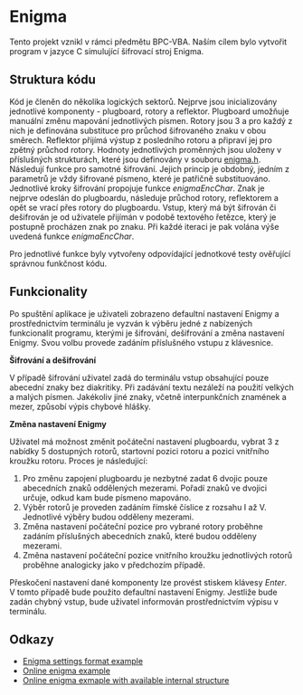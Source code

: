 # Enigma
Tento projekt vznikl v rámci předmětu BPC-VBA. Naším cílem bylo vytvořit program v jazyce C simulující šifrovací stroj Enigma. 
## Struktura kódu
Kód je členěn do několika logických sektorů. Nejprve jsou inicializovány jednotlivé komponenty - plugboard, rotory a reflektor. Plugboard umožňuje manuální změnu mapování jednotlivých písmen. Rotory jsou 3 a pro každý z nich je definována substituce pro průchod šifrovaného znaku v obou směrech. Reflektor přijímá výstup z posledního rotoru a připraví jej pro zpětný průchod rotory. Hodnoty jednotlivých proměnných jsou uloženy v příslušných strukturách, které jsou definovány v souboru [enigma.h](https://ntb-2919-01s.utko.feec.vutbr.cz/bpc-vba/247568/enigma/-/blob/main/inc/enigma.h?ref_type=heads). Následují funkce pro samotné šifrování. Jejich princip je obdobný, jedním z parametrů je vždy šifrované písmeno, které je patřičně substituováno. Jednotlivé kroky šifrování propojuje funkce *enigmaEncChar*. Znak je nejprve odeslán do plugboardu, následuje průchod rotory, reflektorem a opět se vrací přes rotory do plugboardu. Vstup, který má být šifrován či dešifrován je od uživatele přijímán v podobě textového řetězce, který je postupně procházen znak po znaku. Při každé iteraci je pak volána výše uvedená funkce *enigmaEncChar*.

Pro jednotlivé funkce byly vytvořeny odpovídající jednotkové testy ověřující správnou funkčnost kódu.

## Funkcionality
Po spuštění aplikace je uživateli zobrazeno defaultní nastavení Enigmy a prostřednictvím terminálu je vyzván k výběru jedné z nabízených funkcionalit programu, kterými je šifrování, dešifrování a změna nastavení Enigmy. Svou volbu provede zadáním příslušného vstupu z klávesnice. 

**Šifrování a dešifrování**

V případě šifrování uživatel zadá do terminálu vstup obsahující pouze abecední znaky bez diakritiky. Při zadávání textu nezáleží na použití velkých a malých písmen. Jakékoliv jiné znaky, včetně interpunkčních znamének a mezer, způsobí výpis chybové hlášky. 

**Změna nastavení Enigmy**

Uživatel má možnost změnit počáteční nastavení plugboardu, vybrat 3 z nabídky 5 dostupných rotorů, startovní pozici rotoru a pozici vnitřního kroužku rotoru. 
Proces je následujicí:

1. Pro změnu zapojení plugboardu je nezbytné zadat 6 dvojic pouze abecedních znaků oddělených mezerami. Pořadí znaků ve dvojici určuje, odkud kam bude písmeno mapováno.
2. Výběr rotorů je proveden zadáním římské číslice z rozsahu I až V. Jednotlivé výběry budou odděleny mezerami.
3. Změna nastavení počáteční pozice pro vybrané rotory proběhne zadáním příslušných abecedních znaků, které budou odděleny mezerami.
4. Změna nastavení počáteční pozice vnitřního kroužku jednotlivých rotorů proběhne analogicky jako v předchozím případě.

Přeskočení nastavení dané komponenty lze provést stiskem klávesy *Enter*. V tomto případě bude použito defaultní nastavení Enigmy. Jestliže bude zadán chybný vstup, bude uživatel informován prostřednictvím výpisu v terminálu.


## Odkazy
- [Enigma settings format example](https://www.101computing.net/enigma-daily-settings-generator/)
- [Online enigma example](https://cryptii.com/pipes/enigma-machine)
- [Online enigma exmaple with available internal structure](https://people.physik.hu-berlin.de/~palloks/js/enigma/enigma-u_v262_en.html)
